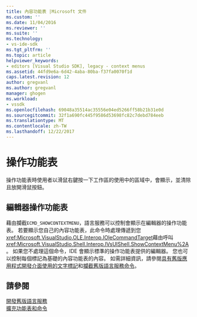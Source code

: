 ```yaml
---
title: 內容功能表 |Microsoft 文件
ms.custom: ''
ms.date: 11/04/2016
ms.reviewer: ''
ms.suite: ''
ms.technology:
- vs-ide-sdk
ms.tgt_pltfrm: ''
ms.topic: article
helpviewer_keywords:
- editors [Visual Studio SDK], legacy - context menus
ms.assetid: 44fd9e6a-6d42-4aba-80ba-f37fa0070f1d
caps.latest.revision: 12
author: gregvanl
ms.author: gregvanl
manager: ghogen
ms.workload:
- vssdk
ms.openlocfilehash: 69048a35514ac35556e04ed5266ff58b21b31e0d
ms.sourcegitcommit: 32f1a690fc445f9586d53698fc82c7debd784eeb
ms.translationtype: MT
ms.contentlocale: zh-TW
ms.lasthandoff: 12/22/2017
---
```

# <a name="context-menus"></a>操作功能表
操作功能表時使用者以滑鼠右鍵按一下工作區的使用中的區域中，會顯示，並清除且放開滑鼠按鈕。  
  
## <a name="editor-context-menus"></a>編輯器操作功能表  
 藉由攔截`ECMD_SHOWCONTEXTMENU`，語言服務可以控制會顯示在編輯器的操作功能表。 若要顯示您自己的內容功能表，此命令時處理傳遞到您<xref:Microsoft.VisualStudio.OLE.Interop.IOleCommandTarget>藉由呼叫<xref:Microsoft.VisualStudio.Shell.Interop.IVsUIShell.ShowContextMenu%2A>。 如果您不處理這個命令，IDE 會顯示標準的操作功能表提供的編輯器。 您也可以控制每個標記為基礎的內容功能表的內容。 如需詳細資訊，請參閱[具有舊版應用程式開發介面使用的文字標記](../extensibility/using-text-markers-with-the-legacy-api.md)和[攔截舊版語言服務命令](../extensibility/internals/intercepting-legacy-language-service-commands.md)。  
  
## <a name="see-also"></a>請參閱  
 [開發舊版語言服務](../extensibility/internals/developing-a-legacy-language-service.md)   
 [擴充功能表和命令](../extensibility/extending-menus-and-commands.md)